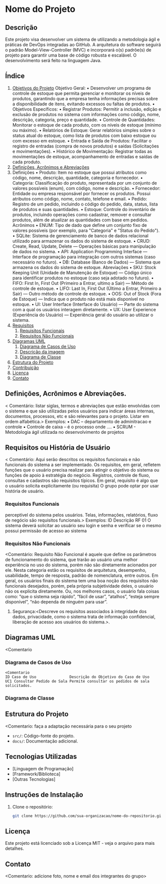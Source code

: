 
# Nome do Projeto

## Descrição

Este projeto visa desenvolver um sistema de <descrever> utilizando a metodologia ágil e práticas de DevOps integradas ao GitHub. A arquitetura do software seguirá o padrão Model-View-Controller (MVC) e incorporará o(s) padrõe(s) de projeto  <descrever> para garantir uma base de código robusta e escalável. O desenvolvimento será feito na linguagem Java.

## Índice

1. [Objetivos do Projeto](#objetivo) 
Objetivo Geral:
    • Desenvolver um programa de controle de estoque que permita gerenciar e monitorar os níveis de produtos, garantindo que a empresa tenha informações precisas sobre a disponibilidade de itens, evitando excessos ou faltas de produtos.
    • Objetivos Específicos:
    • Registrar Produtos: Permitir a inclusão, edição e exclusão de produtos no sistema com informações como código, nome, descrição, categoria, preço e quantidade.
    • Controle de Quantidades: Monitorar o estoque de cada produto, com os níveis de estoque (mínimo ou máximo).
    • Relatórios de Estoque: Gerar relatórios simples sobre o status atual do estoque, como lista de produtos com baixo estoque ou com excesso em estoque.
    • Entrada e Saída de Produtos: Facilitar o registro de entradas (compra de novos produtos) e saídas (Solicitações e movimentações).
    • Histórico de Movimentação: Registrar todas as movimentações de estoque,  acompanhamento de entradas e saídas de cada produto.
3. [Definições, Acrônimos e Abreviações](#definição)
4. Definições
    • Produto: Item no estoque que possui atributos como código, nome, descrição, quantidade, categoria e fornecedor.
    • Categoria: Classificação do produto, representada por um conjunto de valores possíveis (enum), com código, nome e descrição.
    • Fornecedor: Entidade ou empresa responsável por fornecer os produtos. Possui atributos como código, nome, contato, telefone e email.
    • Pedido: Registro de um pedido, incluindo o código do pedido, data, status, lista de produtos e suas quantidades.
    • Estoque: Controle do inventário de produtos, incluindo operações como cadastrar, remover e consultar produtos, além de atualizar as quantidades com base em pedidos.
Acrônimos
    • ENUM: Tipo de dado que define um conjunto fixo de valores possíveis (por exemplo, para "Categoria" e "Status do Pedido").
    • SQLite: Sistema de gerenciamento de banco de dados relacional utilizado para armazenar os dados do sistema de estoque.
    • CRUD: Create, Read, Update, Delete — Operações básicas para manipulação de dados no sistema.
    • API: Application Programming Interface — Interface de programação para integração com outros sistemas (caso necessário no futuro).
    • DB: Database (Banco de Dados) — Sistema que armazena os dados do sistema de estoque.
Abreviações
    • SKU: Stock Keeping Unit (Unidade de Manutenção de Estoque) — Código único para identificar produtos no estoque (caso seja adotado no futuro).
    • FIFO: First In, First Out (Primeiro a Entrar, ultimo a Sair) — Método de controle de estoque.
    • LIFO: Last In, First Out (Último a Entrar, Primeiro a Sair) — Outro método de controle de estoque.
    • OOS: Out of Stock (Fora de Estoque) — Indica que o produto não está mais disponível no estoque.
    • UI: User Interface (Interface do Usuário) — Parte do sistema com a qual os usuários interagem diretamente.
    • UX: User Experience (Experiência do Usuário) — Experiência geral do usuário ao utilizar o sistema.
5. [Requisitos](#requisitos)
   1. [Requisitos Funcionais](#rf)
   2. [Requisitos Não Funcionais](#rnf)
6. [Diagramas UML](#uml)
   1. [Diagrama de Casos de Uso](#uc)
   2. [Descrição da imagem](assets/Diagramadecasodeuso-jpg)
   5. [Diagrama de Classe](#classe)
7. [Estrutura do Projeto](#estrutura)
8. [Contribuição](#contribuição)
9. [Licença](#licença)
10. [Contato](#contato)

## Definições, Acrônimos e Abreviações.
< Comentário: listar siglas, termos e abreviações que estão envolvidas com o
sistema e que são utilizadas pelos usuários para indicar áreas internas, documentos,
processos, etc e são relevantes para o projeto. Listar em ordem alfabética.>
Exemplos:
▪ DAC – departamento de adminitracao e controle
▪ Controle de caixa – é o processo onde ....
▪ SCRUM - Metodologia ágil utilizada no desenvolvimento de projetos

## Requisitos ou História de Usuário
< Comentário: Aqui serão descritos os requisitos funcionais e não funcionais do
sistema a ser implementado. Os requisitos, em geral, refletem funções que o usuário
precisa realizar para atingir o objetivo do sistema ou funções de apoio à estratégia
do negócio. Registros, controle de fluxo, consultas e cadastros são requisitos típicos.
Em geral, requisito é algo que o usuário solicita explicitamente (ou requisita)
O grupo pode optar por usar história de usuário.

   ### Requisitos Funcionais
   perceptível do sistema pelos usuários. Telas, informações, relatórios, fluxo de
negócio são requisitos funcionais.>
Exemplos:
ID    Descrição
RF 01 O sistema deverá solicitar ao usuário seu login e senha e verificar se o mesmo possui
permissão de acesso ao sistema

   ### Requisitos Não Funcionais
   <Comentário: Requisito Não Funcional é aquele que define os parâmetros de
funcionamento do sistema, que trarão ao usuário uma melhor experiência no uso do
sistema, porém não são diretamente acionados por ele. Nesta categoria estão os
requisitos de arquitetura, desempenho, usabilidade, tempo de resposta, padrão de
nomenclatura, entre outros. Em geral, os usuários finais do sistema tem uma boa
noção dos requisitos não funcionais desejados, porém, pela própria subjetividade
deles, o usuário não os explicita diretamente. Ou, nos melhores casos, o usuário fala
coisas como: “que o sistema seja rápido”, “fácil de usar”, “atalhos”, “esteja sempre
disponível”, “não dependa de ninguém para usar”.
1. Segurança:<Descreve os requisitos associados à integridade dos dados, privacidade,
como o sistema trata de informação confidencial, liberação de acesso aos usuários do
sistema.>.

## Diagramas UML
   <Comentario
   
   ### Diagrama de Casos de Uso
    <Comentario 
    ID Caso de Uso               Descrição do Objetivo do Caso de Uso
    UC1 Consultar Pedido de Sala Permite consultar os pedidos de sala solicitados.
   
   ### Diagrama de Classe

## Estrutura do Projeto 
<Comentario: faça a adaptação necessária para o seu projeto
- `src/`: Código-fonte do projeto.
- `docs/`: Documentação adicional.

## Tecnologias Utilizadas
- [Linguagem de Programação]
- [Framework/Biblioteca]
- [Outras Tecnologias]

## Instruções de Instalação
1. Clone o repositório:
   ```sh
   git clone https://github.com/sua-organizacao/nome-do-repositorio.git
## Licença
Este projeto está licenciado sob a Licença MIT - veja o arquivo <LICENSE> para mais detalhes.
## Contato
<Comentario: adicione foto, nome e email dos integrantes do grupo>
